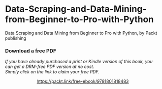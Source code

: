# Data-Scraping-and-Data-Mining-from-Beginner-to-Pro-with-Python
Data Scraping and Data Mining from Beginner to Pro with Python, by Packt publishing
### Download a free PDF

 <i>If you have already purchased a print or Kindle version of this book, you can get a DRM-free PDF version at no cost.<br>Simply click on the link to claim your free PDF.</i>
<p align="center"> <a href="https://packt.link/free-ebook/9781801818483">https://packt.link/free-ebook/9781801818483 </a> </p>